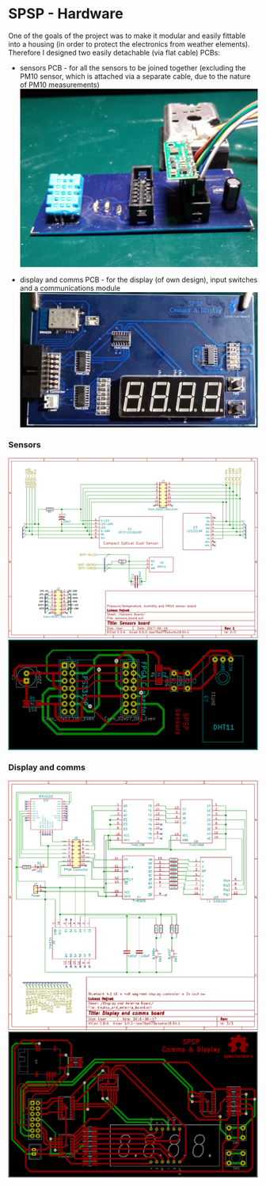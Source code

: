 # SPSP - Hardware

One of the goals of the project was to make it modular and easily fittable into a housing (in order to protect the electronics from weather elements).  
Therefore I designed two easily detachable (via flat cable) PCBs:
* sensors PCB - for all the sensors to be joined together (excluding the PM10 sensor, which is attached via a separate cable, due to the nature of PM10 measurements)
  ![final pcb](../img/real_sensors.png)


* display and comms PCB - for the display (of own design), input switches and a communications module
  ![final pcb](../img/real_display.png)

### Sensors

![electronic schema](../img/sch_sensors.png)  
![PCB schema](../img/pcb_sensors.png)  

### Display and comms

![electronic schema](../img/sch_display.png)  
![PCB schema](../img/pcb_display.png)
